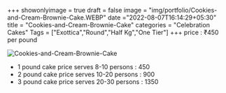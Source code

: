 +++
showonlyimage = true
draft = false
image = "img/portfolio/Cookies-and-Cream-Brownie-Cake.WEBP"
date ="2022-08-07T16:14:29+05:30"
title = "Cookies-and-Cream-Brownie-Cake"
categories = "Celebration Cakes"
Tags = ["Exottica","Round","Half Kg","One Tier"]
+++
price : ₹450 per pound
<!--more-->
![Cookies-and-Cream-Brownie-Cake](/img/portfolio/Cookies-and-Cream-Brownie-Cake.WEBP)
* 1 pound cake price serves 8-10 persons : 450
* 2 pound cake price serves 10-20 persons : 900
* 3 pound cake price serves 20-30 persons : 1350
